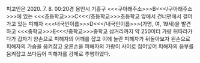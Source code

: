 피고인은 2020. 7. 8. 00:20경 용인시 기흥구 <<<구아래주소>>>B<<</구아래주소>>>에 있는 <<<초등학교>>>C<<</초등학교>>>초등학교 앞에서 건너편에서 걸어가고 있는 피해자 <<<내국인이름>>>D<<</내국인이름>>>(가명, 여, 19세)을 발견하고 <<<중학교>>>E<<</중학교>>>중학교 삼거리까지 약 250미터 가량 뒤따라가다가 갑자기 양손으로 피해자의 어깨를 잡고 이에 놀란 피해자가 뒤돌아보자 왼손으로 피해자의 가슴을 움켜잡고 오른손을 피해자의 가랑이 사이로 집어넣어 피해자의 음부를 움켜잡고 쓰다듬어 피해자를 강제로 추행하였다.
